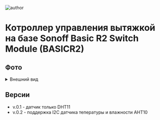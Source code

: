 ![author](https://img.shields.io/badge/Autor-Александр%20Дмитрук-brightgreen)

# Котроллер управления вытяжкой на базе Sonoff Basic R2 Switch Module (BASICR2)

## Фото

<details>
<summary>Внешний вид</summary>

![scheme](https://templates.blakadder.com/assets/images/sonoff_BASICR2.jpg)

</details>

##  Версии 
- v.0.1 - датчик только DHT11
- v.0.2 - поддержка I2C датчика тепературы и влажности AHT10